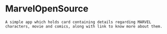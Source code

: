 # MarvelOpenSource
    A simple app which holds card containing details regarding MARVEL characters, movie and comics, along with link to know more about them.
